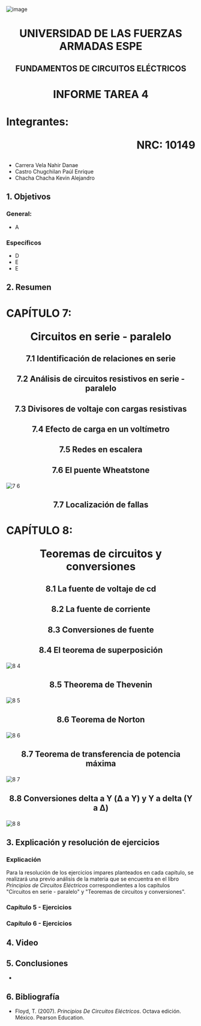 ![image](https://user-images.githubusercontent.com/93786746/140656495-1e9017c5-1622-4145-a547-0ebbe5014f3d.png)
# <p align=center> UNIVERSIDAD DE LAS FUERZAS ARMADAS ESPE 
## <p align=center> FUNDAMENTOS DE CIRCUITOS ELÉCTRICOS
# <p align=center>  INFORME TAREA 4
# Integrantes: <p align=right> NRC: 10149
* Carrera Vela Nahir Danae
* Castro Chugchilan Paúl Enrique
* Chacha Chacha Kevin Alejandro
## 1. Objetivos
  ### General: 
  * A 
  ### Específicos
  *  D
  *  E
  *  E
## 2. Resumen
  # CAPÍTULO 7: <p align=center> Circuitos en serie - paralelo
## <p align=center> 7.1 Identificación de relaciones en serie

## <p align=center> 7.2 Análisis de circuitos resistivos en serie - paralelo

## <p align=center> 7.3 Divisores de voltaje con cargas resistivas

## <p align=center> 7.4 Efecto de carga en un voltímetro

## <p align=center> 7.5 Redes en escalera

## <p align=center> 7.6 El puente Wheatstone
![7 6](https://user-images.githubusercontent.com/93786746/147431610-9ec09f8e-a666-484a-8cb5-38517c0bd9da.png)
## <p align=center> 7.7 Localización de fallas

  # CAPÍTULO 8: <p align=center> Teoremas de circuitos y conversiones
## <p align=center> 8.1 La fuente de voltaje de cd

## <p align=center> 8.2 La fuente de corriente
  
## <p align=center> 8.3 Conversiones de fuente
 
## <p align=center> 8.4 El teorema de superposición
![8 4](https://user-images.githubusercontent.com/93829962/147499179-c431dd1e-dae5-40c0-b385-9c055312c358.jpeg)

## <p align=center> 8.5 Theorema de Thevenin
![8 5](https://user-images.githubusercontent.com/93829962/147499184-d06a6515-1046-4714-ba4c-e132c82ea4ed.jpeg)

## <p align=center> 8.6 Teorema de Norton
![8 6](https://user-images.githubusercontent.com/93829962/147499190-ceb449ac-993c-49e0-bdb2-0005ef3d01c8.jpeg)

## <p align=center> 8.7 Teorema de transferencia de potencia máxima
![8 7](https://user-images.githubusercontent.com/93829962/147499196-1fbb234e-2666-478d-994b-4ede5da67709.jpeg)

## <p align=center> 8.8 Conversiones delta a Y (Δ a Y) y Y a delta (Y a Δ)
![8 8](https://user-images.githubusercontent.com/93829962/147499203-92d02f49-2f7c-4dd4-b32a-6a1660b3c810.jpeg)

## 3. Explicación y resolución de ejercicios
  ### Explicación
   Para la resolución de los ejercicios impares planteados en cada capítulo, se realizará una previo análisis de la materia que se encuentra en el libro _Principios de Circuitos Eléctricos_ correspondientes a los capítulos "Circuitos en serie - paralelo" y "Teoremas de circuitos y conversiones".
  ### Capítulo 5 - Ejercicios


  ### Capítulo 6 - Ejercicios



## 4. Video

## 5. Conclusiones
  * 
## 6. Bibliografía
  * Floyd, T. (2007). _Principios De Circuitos Eléctricos_. Octava edición. México. Pearson Education.
